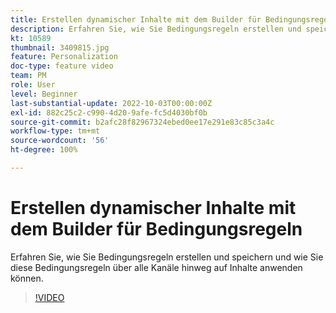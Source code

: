 ```yaml
---
title: Erstellen dynamischer Inhalte mit dem Builder für Bedingungsregeln
description: Erfahren Sie, wie Sie Bedingungsregeln erstellen und speichern und wie Sie diese Bedingungsregeln über alle Kanäle hinweg auf Inhalte anwenden können.
kt: 10589
thumbnail: 3409815.jpg
feature: Personalization
doc-type: feature video
team: PM
role: User
level: Beginner
last-substantial-update: 2022-10-03T00:00:00Z
exl-id: 882c25c2-c990-4d20-9afe-fc5d4030bf0b
source-git-commit: b2afc28f82967324ebed0ee17e291e83c85c3a4c
workflow-type: tm+mt
source-wordcount: '56'
ht-degree: 100%

---
```


# Erstellen dynamischer Inhalte mit dem Builder für Bedingungsregeln

Erfahren Sie, wie Sie Bedingungsregeln erstellen und speichern und wie Sie diese Bedingungsregeln über alle Kanäle hinweg auf Inhalte anwenden können.

>[!VIDEO](https://video.tv.adobe.com/v/3409815?quality=12&learn=on)

